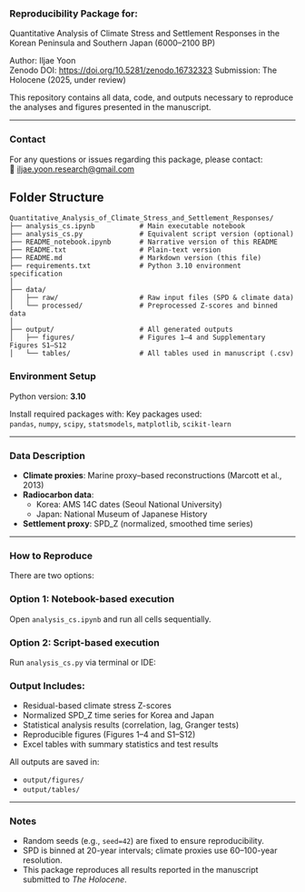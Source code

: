 ### Reproducibility Package for:
Quantitative Analysis of Climate Stress and Settlement Responses in the Korean Peninsula and Southern Japan (6000–2100 BP)

Author: Iljae Yoon  
Zenodo DOI: https://doi.org/10.5281/zenodo.16732323
Submission: The Holocene (2025, under review)

This repository contains all data, code, and outputs necessary to reproduce the analyses and figures presented in the manuscript.

---

### Contact

For any questions or issues regarding this package, please contact:  
📧 iljae.yoon.research@gmail.com


## Folder Structure

```
Quantitative_Analysis_of_Climate_Stress_and_Settlement_Responses/
├── analysis_cs.ipynb           # Main executable notebook
├── analysis_cs.py              # Equivalent script version (optional)
├── README_notebook.ipynb       # Narrative version of this README
├── README.txt                  # Plain-text version
├── README.md                   # Markdown version (this file)
├── requirements.txt            # Python 3.10 environment specification
│
├── data/
│   ├── raw/                    # Raw input files (SPD & climate data)
│   └── processed/              # Preprocessed Z-scores and binned data
│
├── output/                     # All generated outputs
│   ├── figures/                # Figures 1–4 and Supplementary Figures S1–S12
│   └── tables/                 # All tables used in manuscript (.csv)
```

### Environment Setup

Python version: **3.10**

Install required packages with:
Key packages used:  
`pandas`, `numpy`, `scipy`, `statsmodels`, `matplotlib`, `scikit-learn`

---

### Data Description

- **Climate proxies**: Marine proxy–based reconstructions (Marcott et al., 2013)  
- **Radiocarbon data**:  
  - Korea: AMS 14C dates (Seoul National University)  
  - Japan: National Museum of Japanese History  
- **Settlement proxy**: SPD_Z (normalized, smoothed time series)

---

### How to Reproduce

There are two options:

### Option 1: Notebook-based execution  
Open `analysis_cs.ipynb` and run all cells sequentially.

### Option 2: Script-based execution  
Run `analysis_cs.py` via terminal or IDE:

### Output Includes:

- Residual-based climate stress Z-scores  
- Normalized SPD_Z time series for Korea and Japan  
- Statistical analysis results (correlation, lag, Granger tests)  
- Reproducible figures (Figures 1–4 and S1–S12)  
- Excel tables with summary statistics and test results  

All outputs are saved in:  
- `output/figures/`  
- `output/tables/`

---

### Notes

- Random seeds (e.g., `seed=42`) are fixed to ensure reproducibility.  
- SPD is binned at 20-year intervals; climate proxies use 60–100-year resolution.  
- This package reproduces all results reported in the manuscript submitted to *The Holocene*.  
